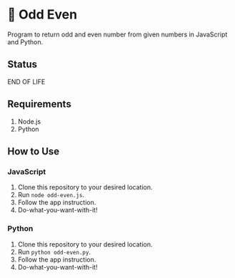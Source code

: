 # 🎲 Odd Even
Program to return odd and even number from given numbers in JavaScript and Python.

## Status
END OF LIFE

## Requirements
1. Node.js
2. Python

## How to Use
### JavaScript
1. Clone this repository to your desired location.
2. Run `node odd-even.js`.
3. Follow the app instruction.
4. Do-what-you-want-with-it!

### Python
1. Clone this repository to your desired location.
2. Run `python odd-even.py`.
3. Follow the app instruction.
4. Do-what-you-want-with-it!
